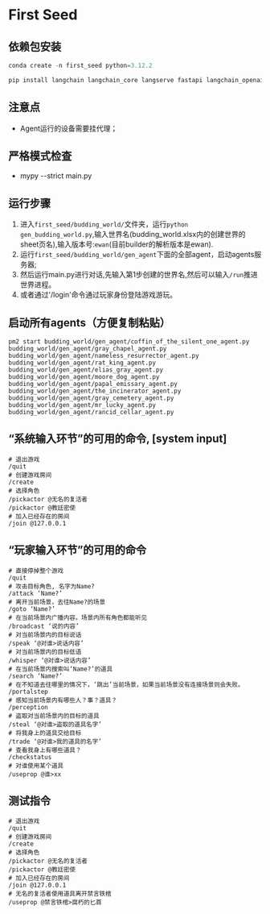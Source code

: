 # First Seed

## 依赖包安装
```python
conda create -n first_seed python=3.12.2 

pip install langchain langchain_core langserve fastapi langchain_openai sse_starlette faiss-cpu loguru mypy pandas openpyxl overrides Jinja2
```

## 注意点
- Agent运行的设备需要挂代理；

## 严格模式检查
- mypy --strict main.py

## 运行步骤
1. 进入`first_seed/budding_world/`文件夹，运行`python gen_budding_world.py`,输入世界名(budding_world.xlsx内的创建世界的sheet页名),输入版本号:`ewan`(目前builder的解析版本是ewan).
2. 运行`first_seed/budding_world/gen_agent`下面的全部agent，启动agents服务器;
3. 然后运行main.py进行对话,先输入第1步创建的世界名,然后可以输入`/run`推进世界进程。
4. 或者通过'/login'命令通过玩家身份登陆游戏游玩。

## 启动所有agents（方便复制粘贴）
```shell
pm2 start budding_world/gen_agent/coffin_of_the_silent_one_agent.py budding_world/gen_agent/gray_chapel_agent.py budding_world/gen_agent/nameless_resurrector_agent.py budding_world/gen_agent/rat_king_agent.py budding_world/gen_agent/elias_gray_agent.py budding_world/gen_agent/moore_dog_agent.py budding_world/gen_agent/papal_emissary_agent.py budding_world/gen_agent/the_incinerator_agent.py budding_world/gen_agent/gray_cemetery_agent.py budding_world/gen_agent/mr_lucky_agent.py budding_world/gen_agent/rancid_cellar_agent.py
```


## “系统输入环节”的可用的命令, [system input]
```shell
# 退出游戏
/quit 
# 创建游戏房间
/create
# 选择角色
/pickactor @无名的复活者
/pickactor @教廷密使
# 加入已经存在的房间
/join @127.0.0.1
```

## “玩家输入环节”的可用的命令
```shell
# 直接停掉整个游戏
/quit
# 攻击目标角色, 名字为Name?
/attack ‘Name?’
# 离开当前场景，去往Name?的场景
/goto ‘Name?’
# 在当前场景内广播内容。场景内所有角色都能听见
/broadcast ‘说的内容’
# 对当前场景内的目标说话
/speak ‘@对谁>说话内容’
# 对当前场景内的目标低语
/whisper ‘@对谁>说话内容’
# 在当前场景内搜索叫‘Name?’的道具
/search ‘Name?’
# 在不知道去往哪里的情况下，‘跳出’当前场景，如果当前场景没有连接场景则会失败。
/portalstep
# 感知当前场景内有哪些人？事？道具？
/perception
# 盗取对当前场景内的目标的道具
/steal ‘@对谁>盗取的道具名字’
# 将我身上的道具交给目标
/trade ‘@对谁>我的道具的名字’
# 查看我身上有哪些道具？
/checkstatus
# 对谁使用某个道具
/useprop @谁>xx
```

## 测试指令
```shell
# 退出游戏
/quit 
# 创建游戏房间
/create
# 选择角色
/pickactor @无名的复活者
/pickactor @教廷密使
# 加入已经存在的房间
/join @127.0.0.1
# 无名的复活者使用道具离开禁言铁棺
/useprop @禁言铁棺>腐朽的匕首
```
